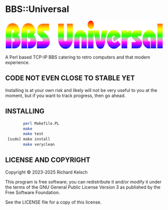 # BBS::Universal

![BBS::Universal Logo](files/files/BBS_Universal.png?raw=true "BBS::Universal")

A Perl based TCP-IP BBS catering to retro computers and that modem experience.

## CODE NOT EVEN CLOSE TO STABLE YET

Installing is at your own risk and likely will not be very useful to you at the moment, but if you want to track progress, then go ahead.

## INSTALLING

```bash
        perl Makefile.PL
        make
        make test
 [sudo] make install
        make veryclean
```

## LICENSE AND COPYRIGHT

Copyright © 2023-2025 Richard Kelsch

This program is free software; you can redistribute it and/or modify it under the terms of the GNU General Public License Version 3 as published by the Free Software Foundation.

See the LICENSE file for a copy of this license.

